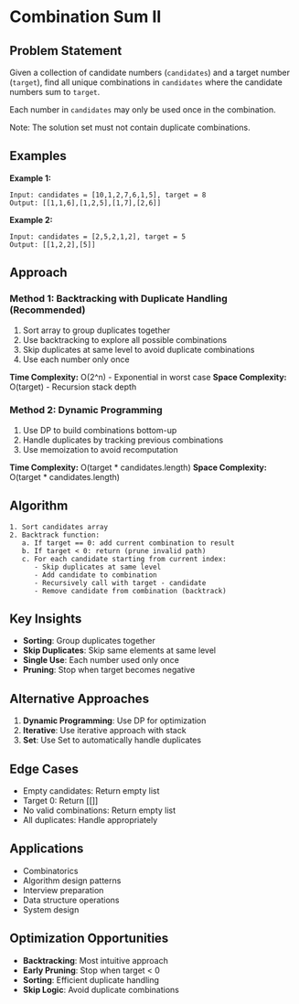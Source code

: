 # Combination Sum II

## Problem Statement

Given a collection of candidate numbers (`candidates`) and a target number (`target`), find all unique combinations in `candidates` where the candidate numbers sum to `target`.

Each number in `candidates` may only be used once in the combination.

Note: The solution set must not contain duplicate combinations.

## Examples

**Example 1:**
```
Input: candidates = [10,1,2,7,6,1,5], target = 8
Output: [[1,1,6],[1,2,5],[1,7],[2,6]]
```

**Example 2:**
```
Input: candidates = [2,5,2,1,2], target = 5
Output: [[1,2,2],[5]]
```

## Approach

### Method 1: Backtracking with Duplicate Handling (Recommended)
1. Sort array to group duplicates together
2. Use backtracking to explore all possible combinations
3. Skip duplicates at same level to avoid duplicate combinations
4. Use each number only once

**Time Complexity:** O(2^n) - Exponential in worst case
**Space Complexity:** O(target) - Recursion stack depth

### Method 2: Dynamic Programming
1. Use DP to build combinations bottom-up
2. Handle duplicates by tracking previous combinations
3. Use memoization to avoid recomputation

**Time Complexity:** O(target * candidates.length)
**Space Complexity:** O(target * candidates.length)

## Algorithm

```
1. Sort candidates array
2. Backtrack function:
   a. If target == 0: add current combination to result
   b. If target < 0: return (prune invalid path)
   c. For each candidate starting from current index:
      - Skip duplicates at same level
      - Add candidate to combination
      - Recursively call with target - candidate
      - Remove candidate from combination (backtrack)
```

## Key Insights

- **Sorting**: Group duplicates together
- **Skip Duplicates**: Skip same elements at same level
- **Single Use**: Each number used only once
- **Pruning**: Stop when target becomes negative

## Alternative Approaches

1. **Dynamic Programming**: Use DP for optimization
2. **Iterative**: Use iterative approach with stack
3. **Set**: Use Set to automatically handle duplicates

## Edge Cases

- Empty candidates: Return empty list
- Target 0: Return [[]]
- No valid combinations: Return empty list
- All duplicates: Handle appropriately

## Applications

- Combinatorics
- Algorithm design patterns
- Interview preparation
- Data structure operations
- System design

## Optimization Opportunities

- **Backtracking**: Most intuitive approach
- **Early Pruning**: Stop when target < 0
- **Sorting**: Efficient duplicate handling
- **Skip Logic**: Avoid duplicate combinations
